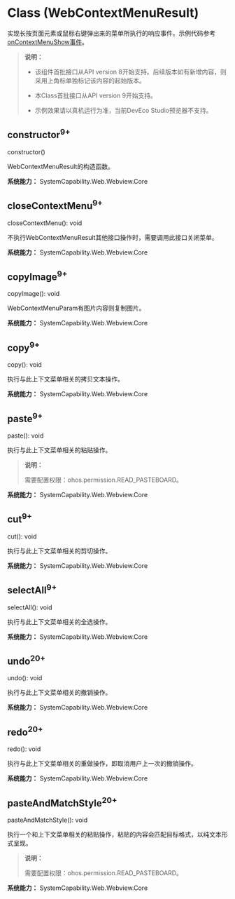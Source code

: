 # Class (WebContextMenuResult)

实现长按页面元素或鼠标右键弹出来的菜单所执行的响应事件。示例代码参考[onContextMenuShow事件](./arkts-basic-components-web-events.md#oncontextmenushow9)。

> **说明：**
>
> - 该组件首批接口从API version 8开始支持。后续版本如有新增内容，则采用上角标单独标记该内容的起始版本。
>
> - 本Class首批接口从API version 9开始支持。
>
> - 示例效果请以真机运行为准，当前DevEco Studio预览器不支持。

## constructor<sup>9+</sup>

constructor()

WebContextMenuResult的构造函数。

**系统能力：** SystemCapability.Web.Webview.Core

## closeContextMenu<sup>9+</sup>

closeContextMenu(): void

不执行WebContextMenuResult其他接口操作时，需要调用此接口关闭菜单。

**系统能力：** SystemCapability.Web.Webview.Core

## copyImage<sup>9+</sup>

copyImage(): void

WebContextMenuParam有图片内容则复制图片。

**系统能力：** SystemCapability.Web.Webview.Core

## copy<sup>9+</sup>

copy(): void

执行与此上下文菜单相关的拷贝文本操作。

**系统能力：** SystemCapability.Web.Webview.Core

## paste<sup>9+</sup>

paste(): void

执行与此上下文菜单相关的粘贴操作。

> **说明：**
>
> 需要配置权限：ohos.permission.READ_PASTEBOARD。

**系统能力：** SystemCapability.Web.Webview.Core

## cut<sup>9+</sup>

cut(): void

执行与此上下文菜单相关的剪切操作。

**系统能力：** SystemCapability.Web.Webview.Core

## selectAll<sup>9+</sup>

selectAll(): void

执行与此上下文菜单相关的全选操作。

**系统能力：** SystemCapability.Web.Webview.Core

## undo<sup>20+</sup>

undo(): void

执行与此上下文菜单相关的撤销操作。

**系统能力：** SystemCapability.Web.Webview.Core

## redo<sup>20+</sup>

redo(): void

执行与此上下文菜单相关的重做操作，即取消用户上一次的撤销操作。

**系统能力：** SystemCapability.Web.Webview.Core

## pasteAndMatchStyle<sup>20+</sup>

pasteAndMatchStyle(): void

执行一个和上下文菜单相关的粘贴操作，粘贴的内容会匹配目标格式，以纯文本形式呈现。

> **说明：**
>
> 需要配置权限：ohos.permission.READ_PASTEBOARD。

**系统能力：** SystemCapability.Web.Webview.Core